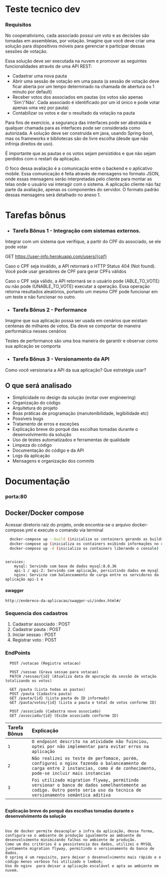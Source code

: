 
# Teste tecnico dev

### Requisitos
No cooperativismo, cada associado possui um voto e as decisões são tomadas em assembleias, por votação. Imagine que você deve criar uma solução para dispositivos móveis para gerenciar e participar dessas sessões de votação.  

Essa solução deve ser executada na nuvem e promover as seguintes funcionalidades através de uma API REST: 

 
* Cadastrar uma nova pauta 
* Abrir uma sessão de votação em uma pauta (a sessão de votação deve ficar aberta por um tempo determinado na chamada de abertura ou 1 minuto por default) 
* Receber votos dos associados em pautas (os votos são apenas 'Sim'/'Não'. Cada associado é identificado por um id único e pode votar apenas uma vez por pauta) 
* Contabilizar os votos e dar o resultado da votação na pauta 

 

Para fins de exercício, a segurança das interfaces pode ser abstraída e qualquer chamada para as interfaces pode ser considerada como autorizada. A solução deve ser construída em java, usando Spring-boot, mas os frameworks e bibliotecas são de livre escolha (desde que não infrinja direitos de uso). 

 

É importante que as pautas e os votos sejam persistidos e que não sejam perdidos com o restart da aplicação. 

 

O foco dessa avaliação é a comunicação entre o backend e o aplicativo mobile. Essa comunicação é feita através de mensagens no formato JSON, onde essas mensagens serão interpretadas pelo cliente para montar as telas onde o usuário vai interagir com o sistema. A aplicação cliente não faz parte da avaliação, apenas os componentes do servidor. O formato padrão dessas mensagens será detalhado no anexo 1. 

 

# Tarefas bônus 

* ### Tarefa Bônus 1 - Integração com sistemas externos. 
Integrar com um sistema que verifique, a partir do CPF do associado, se ele pode votar 

GET https://user-info.herokuapp.com/users/{cpf} 

Caso o CPF seja inválido, a API retornará o HTTP Status 404 (Not found). Você pode usar geradores de CPF para gerar CPFs válidos 

Caso o CPF seja válido, a API retornará se o usuário pode (ABLE_TO_VOTE) ou não pode (UNABLE_TO_VOTE) executar a operação. Essa operação retorna resultados aleatórios, portanto um mesmo CPF pode funcionar em um teste e não funcionar no outro. 


* ### Tarefa Bônus 2 - Performance 

Imagine que sua aplicação possa ser usada em cenários que existam centenas de milhares de votos. Ela deve se comportar de maneira performática nesses cenários 

Testes de performance são uma boa maneira de garantir e observar como sua aplicação se comporta 

* ### Tarefa Bônus 3 - Versionamento da API 

Como você versionaria a API da sua aplicação? Que estratégia usar? 

## O que será analisado 
* Simplicidade no design da solução (evitar over engineering) 
* Organização do código 
* Arquitetura do projeto 
* Boas práticas de programação (manutenibilidade, legibilidade etc) 
* Possíveis bugs 
* Tratamento de erros e exceções 
* Explicação breve do porquê das escolhas tomadas durante o desenvolvimento da solução 
* Uso de testes automatizados e ferramentas de qualidade 
* Limpeza do código 
* Documentação do código e da API 
* Logs da aplicação 
* Mensagens e organização dos commits 



# 
# Documentação

### porta:80

## Docker/Docker compose

Acessar diretorio raiz do projeto, onde encontra-se o arquivo docker-compose.yml  e execute o comando via terminal 
``` bash
  docker-compose up --build (inicializa os containers gerando as builds)
  docker-compose up (inicializa os containers exibindo informações no console)
  docker-compose up -d (inicializa os containers liberando o console)
```

```

services:
    mysql: Servindo com base de dados mysql:8.0.36
    api-1 / api-2: Servindo com aplicação, persistindo dados em mysql
    nginx: Servicno com balanceamento de carga entre os servidores da aplicação api-1 e 

```

#### swagger
    http://endereco-da-aplicacao/swagger-ui/index.html#/

### Sequencia dos cadastros
 1. Cadastrar associado : POST
 2. Cadastrar pauta : POST
 3. Iniciar sessao : POST
 4. Registrar voto : POST

### EndPoints
```
  POST /votacao (Registra votacao)
  
  POST /sessao (Grava sessao para votacao)
  PATCH /sessao/{id} (Atualiza data de apuração da sessão de votação totalizando os votos)

  GET /pauta (Lista todas as pautas)
  POST /pauta (Cadastra pauta)
  GET /pauta/{id} (Lista pauta do ID informado)
  GET /pauta/votos/{id} (Lista a pauta e total de votos conforme ID)

  POST /associado (Cadastra novo associado)
  GET /associado/{id} (Exibe associado conforme ID)

```

| Tarefa Bônus   |  Explicação                           |
| :---------- | :--------- | 
| `1` | `O endpoint descrito na atividade não fuinciou, optei por não implementar para evitar erros na aplicação` | 
| `2` | `Não realizei os teste de perfomace, porém, configurei o nginx fazendo o balanceamento de carga entre 2 instancias, como é de conhecimento, pode-se incluir mais instancias  ` | 
| `3` | `Foi utilizado migration flyway, permitindo versionar o banco de dados semelhantemente ao codigo. Outro ponto seria uso da tecnica de versionamento semântica aditiva` | 

##
#### Explicação breve do porquê das escolhas tomadas durante o desenvolvimento da solução 
```

Uso de docker permite desacoplar a infra da aplicação, dessa forma, configura-se o ambiente de produção igualmente ao ambiente de desenvolvimento minimizando falhas no ambiente de produção.
Como um dos critérios é a pessistencia dos dados, utilizei o MYSQL juntamente migration flyway, permitindo o versionamento do banco de dados.
O spring é um requisito, para deixar o desenvolvimento mais rápido e o código menos verboso foi utilizado o lombok;
Uso do nginx  para deixar a aplicação escalável e apta ao ambiente em nuvem.

```

